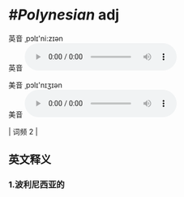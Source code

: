 # ***\#Polynesian*** adj
英音 ˌpɔlɪ'ni:zɪən  
英音
<audio src="./media/Polynesian1.aac" controls="controls"></audio>

美音 ˌpɔlɪ'nɪʒɪən  
美音
<audio src="./media/Polynesian2.aac" controls="controls"></audio>



| 词频 2 |  

英文释义
---
### 1.**波利尼西亚的**  


